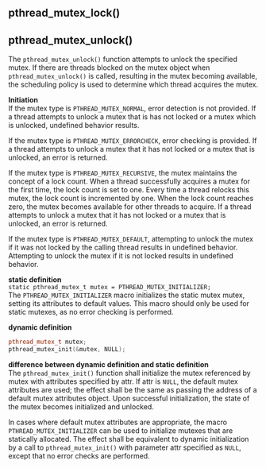## pthread_mutex_lock()


## pthread_mutex_unlock()
The `pthread_mutex_unlock()` function attempts to unlock the specified mutex. If there are threads blocked on the mutex object when `pthread_mutex_unlock()` is called, resulting in the mutex becoming available, the scheduling policy is used to determine which thread acquires the mutex.

**Initiation**  
If the mutex type is `PTHREAD_MUTEX_NORMAL`, error detection is not provided. If a thread attempts to unlock a mutex that is has not locked or a mutex which is unlocked, undefined behavior results.

If the mutex type is `PTHREAD_MUTEX_ERRORCHECK`, error checking is provided. If a thread attempts to unlock a mutex that it has not locked or a mutex that is unlocked, an error is returned.

If the mutex type is `PTHREAD_MUTEX_RECURSIVE`, the mutex maintains the concept of a lock count. When a thread successfully acquires a mutex for the first time, the lock count is set to one. Every time a thread relocks this mutex, the lock count is incremented by one. When the lock count reaches zero, the mutex becomes available for other threads to acquire. If a thread attempts to unlock a mutex that it has not locked or a mutex that is unlocked, an error is returned.

If the mutex type is `PTHREAD_MUTEX_DEFAULT`, attempting to unlock the mutex if it was not locked by the calling thread results in undefined behavior. Attempting to unlock the mutex if it is not locked results in undefined behavior.

**static definition**  
`static pthread_mutex_t mutex = PTHREAD_MUTEX_INITIALIZER;`  
The `PTHREAD_MUTEX_INITIALIZER` macro initializes the static mutex mutex, setting its attributes to default values. This macro should only be used for static mutexes, as no error checking is performed.

**dynamic definition**
```C++
pthread_mutex_t mutex;
pthread_mutex_init(&mutex, NULL);
```

**difference between dynamic definition and static definition**  
The `pthread_mutex_init()` function shall initialize the mutex referenced by mutex with attributes specified by attr. If attr is `NULL`, the default mutex attributes are used; the effect shall be the same as passing the address of a  default  mutex attributes object. Upon successful initialization, the state of the mutex becomes initialized and unlocked.

In cases where default mutex attributes are appropriate, the macro `PTHREAD_MUTEX_INITIALIZER` can be used to initialize mutexes  that  are  statically  allocated.  The  effect  shall  be  equivalent  to dynamic initialization by a call to `pthread_mutex_init()` with parameter attr specified as `NULL`, except that no error checks are performed.